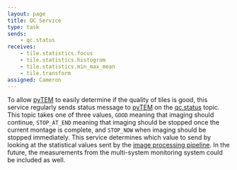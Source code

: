 ```yaml
---
layout: page
title: QC Service
type: task
sends:
    - qc.status
receives:
    - tile.statistics.focus
    - tile.statistics.histogram
    - tile.statistics.min_max_mean
    - tile.transform
assigned: Cameron
---
```


To allow [pyTEM](pyTEM.html) to easily determine if the quality of tiles is good, this service regularly sends status message to [pyTEM](pyTEM.html) on the [qc.status](topics.html#qc-status) topic.
This topic takes one of three values, `GOOD` meaning that imaging should continue, `STOP_AT_END` meaning that imaging should be stopped once the current montage is complete, and `STOP_NOW` when imaging should be stopped immediately.
This service determines which value to send by looking at the statistical values sent by the [image processing pipeline](pipeline.html).
In the future, the measurements from the multi-system monitoring system could be included as well.
